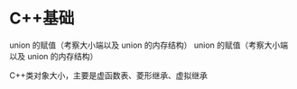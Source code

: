 # C++基础

union 的赋值（考察大小端以及 union 的内存结构）
union 的赋值（考察大小端以及 union 的内存结构）


C++类对象大小，主要是虚函数表、菱形继承、虚拟继承
